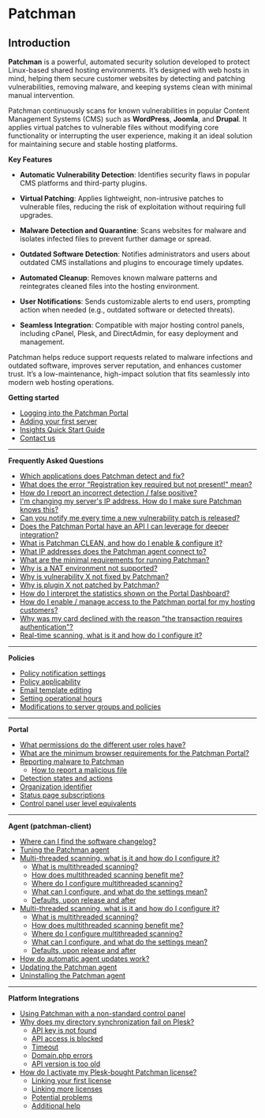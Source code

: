 # Patchman 

## Introduction 

**Patchman** is a powerful, automated security solution developed to protect Linux-based shared hosting environments. It’s designed with web hosts in mind, helping them secure customer websites by detecting and patching vulnerabilities, removing malware, and keeping systems clean with minimal manual intervention.

Patchman continuously scans for known vulnerabilities in popular Content Management Systems (CMS) such as **WordPress**, **Joomla**, and **Drupal**. It applies virtual patches to vulnerable files without modifying core functionality or interrupting the user experience, making it an ideal solution for maintaining secure and stable hosting platforms.

**Key Features** 

* **Automatic Vulnerability Detection**: Identifies security flaws in popular CMS platforms and third-party plugins.

* **Virtual Patching**: Applies lightweight, non-intrusive patches to vulnerable files, reducing the risk of exploitation without requiring full upgrades.

* **Malware Detection and Quarantine**: Scans websites for malware and isolates infected files to prevent further damage or spread.

* **Outdated Software Detection**: Notifies administrators and users about outdated CMS installations and plugins to encourage timely updates.

* **Automated Cleanup**: Removes known malware patterns and reintegrates cleaned files into the hosting environment.

* **User Notifications**: Sends customizable alerts to end users, prompting action when needed (e.g., outdated software or detected threats).

* **Seamless Integration**: Compatible with major hosting control panels, including cPanel, Plesk, and DirectAdmin, for easy deployment and management.

Patchman helps reduce support requests related to malware infections and outdated software, improves server reputation, and enhances customer trust. It’s a low-maintenance, high-impact solution that fits seamlessly into modern web hosting operations.

**Getting started**

* [Logging into the Patchman Portal](/patchman/getting_started/#logging-into-the-patchman-portal)
* [Adding your first server](/patchman/getting_started/#adding-your-first-server)
* [Insights Quick Start Guide](/patchman/getting_started/#insights-quick-start-guide)
* [Contact us](/patchman/getting_started/#contact-us)

* * *

**Frequently Asked Questions**

   * [Which applications does Patchman detect and fix?](/patchman/frequently_asked_questions/#which-applications-does-patchman-detect-and-fix)
   * [What does the error "Registration key required but not present!" mean? ](/patchman/frequently_asked_questions/#what-does-the-error-registration-key-required-but-not-present-mean)
   * [How do I report an incorrect detection / false positive?](/patchman/frequently_asked_questions/#how-do-i-report-an-incorrect-detection-false-positive)
   * [I'm changing my server's IP address. How do I make sure Patchman knows this?](/patchman/frequently_asked_questions/#im-changing-my-servers-ip-address-how-do-i-make-sure-patchman-knows-this)
   * [Can you notify me every time a new vulnerability patch is released?](/patchman/frequently_asked_questions/#can-you-notify-me-every-time-a-new-vulnerability-patch-is-released)
   * [Does the Patchman Portal have an API I can leverage for deeper integration?](/patchman/frequently_asked_questions/#does-the-patchman-portal-have-an-api-i-can-leverage-for-deeper-integration)
   * [What is Patchman CLEAN, and how do I enable & configure it?](/patchman/frequently_asked_questions/#what-is-patchman-clean-and-how-do-i-enable-configure-it)
   * [What IP addresses does the Patchman agent connect to? ](/patchman/frequently_asked_questions/#what-ip-addresses-does-the-patchman-agent-connect-to)
   * [What are the minimal requirements for running Patchman?](/patchman/frequently_asked_questions/#what-are-the-minimal-requirements-for-running-patchman)
   * [Why is a NAT environment not supported?](/patchman/frequently_asked_questions/#why-is-a-nat-environment-not-supported)
   * [Why is vulnerability X not fixed by Patchman?](/patchman/frequently_asked_questions/#why-is-vulnerability-x-not-fixed-by-patchman)
   * [Why is plugin X not patched by Patchman?](/patchman/frequently_asked_questions/#why-is-plugin-x-not-patched-by-patchman)
   * [How do I interpret the statistics shown on the Portal Dashboard?](/patchman/frequently_asked_questions/#how-do-i-interpret-the-statistics-shown-on-the-portal-dashboard)
   * [How do I enable / manage access to the Patchman portal for my hosting customers?](/patchman/frequently_asked_questions/#how-do-i-enable-manage-access-to-the-patchman-portal-for-my-hosting-customers)
   * [Why was my card declined with the reason "the transaction requires authentication"?](/patchman/frequently_asked_questions/#why-was-my-card-declined-with-the-reason-the-transaction-requires-authentication)
   * [Real-time scanning, what is it and how do I configure it?](/patchman/frequently_asked_questions/#real-time-scanning-what-is-it-and-how-do-i-configure-it)

* * * 

**Policies**

   * [Policy notification settings](/patchman/policies/#policy-notification-settings)
   * [Policy applicability](/patchman/policies/#policy-applicability)
   * [Email template editing](/patchman/policies/#email-template-editing)
   * [Setting operational hours](/patchman/policies/#setting-operational-hours)
   * [Modifications to server groups and policies](/patchman/policies/#modifications-to-server-groups-and-policies)

* * *

**Portal**

   * [What permissions do the different user roles have?](/patchman/portal/#what-permissions-do-the-different-user-roles-have)
   * [What are the minimum browser requirements for the Patchman Portal?](/patchman/portal/#what-are-the-minimum-browser-requirements-for-the-patchman-portal)
   * [Reporting malware to Patchman](/patchman/portal/#reporting-malware-to-patchman)
      + [How to report a malicious file](/patchman/portal/#how-to-report-a-malicious-file)
   * [Detection states and actions](/patchman/portal/#detection-states-and-actions)
   * [Organization identifier](/patchman/portal/#organization-identifier)
   * [Status page subscriptions](/patchman/portal/#status-page-subscriptions)
   * [Control panel user level equivalents](/patchman/portal/#control-panel-user-level-equivalents)

* * *

**Agent (patchman-client)**

   * [Where can I find the software changelog?](/patchman/agent/#where-can-i-find-the-software-changelog)
   * [Tuning the Patchman agent](/patchman/agent/#tuning-the-patchman-agent)
   * [Multi-threaded scanning, what is it and how do I configure it?](/patchman/agent/#multi-threaded-scanning-what-is-it-and-how-do-i-configure-it)
      + [What is multithreaded scanning?](/patchman/agent/#what-is-multithreaded-scanning)
      + [How does multithreaded scanning benefit me?](/patchman/agent/#how-does-multithreaded-scanning-benefit-me)
      + [Where do I configure multithreaded scanning?](/patchman/agent/#where-do-i-configure-multithreaded-scanning)
      + [What can I configure, and what do the settings mean?](/patchman/agent/#what-can-i-configure-and-what-do-the-settings-mean)
      + [Defaults, upon release and after](/patchman/agent/#defaults-upon-release-and-after)
   * [Multi-threaded scanning, what is it and how do I configure it?](/patchman/agent/#multi-threaded-scanning-what-is-it-and-how-do-i-configure-it-1)
      + [What is multithreaded scanning?](/patchman/agent/#what-is-multithreaded-scanning-1)
      + [How does multithreaded scanning benefit me?](/patchman/agent/#how-does-multithreaded-scanning-benefit-me-1)
      + [Where do I configure multithreaded scanning?](/patchman/agent/#where-do-i-configure-multithreaded-scanning-1)
      + [What can I configure, and what do the settings mean?](/patchman/agent/#what-can-i-configure-and-what-do-the-settings-mean-1)
      + [Defaults, upon release and after](/patchman/agent/#defaults-upon-release-and-after-1)
   * [How do automatic agent updates work?](/patchman/agent/#how-do-automatic-agent-updates-work)
   * [Updating the Patchman agent](/patchman/agent/#updating-the-patchman-agent)
   * [Uninstalling the Patchman agent](/patchman/agent/#uninstalling-the-patchman-agent)

* * *

**Platform Integrations**

   * [Using Patchman with a non-standard control panel](/patchman/platform_integrations/#using-patchman-with-a-non-standard-control-panel)
   * [Why does my directory synchronization fail on Plesk?](/patchman/platform_integrations/#why-does-my-directory-synchronization-fail-on-plesk)
      + [API key is not found](/patchman/platform_integrations/#api-key-is-not-found)
      + [API access is blocked](/patchman/platform_integrations/#api-access-is-blocked)
      + [Timeout](/patchman/platform_integrations/#timeout)
      + [Domain.php errors](/patchman/platform_integrations/#domainphp-errors)
      + [API version is too old](/patchman/platform_integrations/#api-version-is-too-old)
   * [How do I activate my Plesk-bought Patchman license?](/patchman/platform_integrations/#how-do-i-activate-my-plesk-bought-patchman-license)
      + [Linking your first license](/patchman/platform_integrations/#linking-your-first-license)
      + [Linking more licenses](/patchman/platform_integrations/#linking-more-licenses)
      + [Potential problems](/patchman/platform_integrations/#potential-problems)
      + [Additional help](/patchman/platform_integrations/#additional-help)
